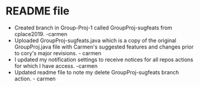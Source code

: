 # README file 

- Created branch in Group-Proj-1 called GroupProj-sugfeats from cplace2019. -carmen
- Uploaded GroupProj-sugfeats.java which is a copy of the original GroupProj.java 
file with Carmen's suggested features and changes prior to cory's major revisions. - carmen
- I updated my notification settings to receive notices for all repos 
actions for which I have access.  -carmen
- Updated readme file to note my delete GroupProj-sugfeats branch action. - carmen
